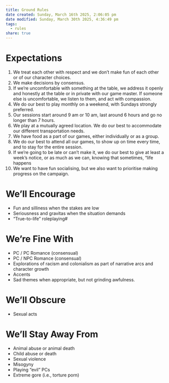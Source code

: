 ```yaml
---
title: Ground Rules
date created: Sunday, March 16th 2025, 2:06:05 pm
date modified: Sunday, March 30th 2025, 4:36:49 pm
tags:
  - rules
share: true
---
```


# Expectations

1. We treat each other with respect and we don’t make fun of each other or of our character choices.
2. We make decisions by consensus.
3. If we’re uncomfortable with something at the table, we address it openly and honestly at the table or in private with our game master. If someone else is uncomfortable, we listen to them, and act with compassion.
4. We do our best to play monthly on a weekend, with Sundays strongly preferred.
5. Our sessions start around 9 am or 10 am, last around 6 hours and go no longer than 7 hours.
6. We play at a mutually agreed location. We do our best to accommodate our different transportation needs.
7. We have food as a part of our games, either individually or as a group.
8. We do our best to attend all our games, to show up on time every time, and to stay for the entire session.
9. If we’re going to be late or can’t make it, we do our best to give at least a week’s notice, or as much as we can, knowing that sometimes, “life happens
10. We want to have fun socialising, but we also want to prioritise making progress on the campaign.

# We’ll Encourage

- Fun and silliness when the stakes are low
- Seriousness and gravitas when the situation demands
- “True-to-life” roleplaying#

# We’re Fine With

- PC / PC Romance (consensual)
- PC / NPC Romance (consensual)
- Explorations of racism and colonialism as part of narrative arcs and character growth
- Accents
- Sad themes when appropriate, but not grinding awfulness.

# We’ll Obscure

- Sexual acts

# We’ll Stay Away From

- Animal abuse or animal death
- Child abuse or death
- Sexual violence
- Misogyny
- Playing “evil” PCs
- Extreme gore (i.e., torture porn)
